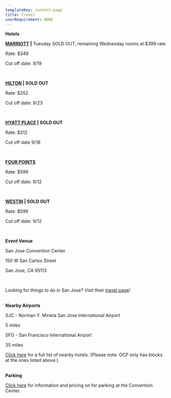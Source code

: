 ```yaml
---
templateKey: content-page
title: Travel
userRequirement: NONE
---
```

**Hotels**

**<a href="https://book.passkey.com/gt/220573107?gtid=100a7e3b98c9d562ac74984a69c2985a" target="_blank" rel="noopener noreferrer">MARRIOTT</a> |** Tuesday SOLD OUT, remaining Wednesday rooms at $399 rate

Rate: $349

Cut off date: 9/19 

<br/>

[](https://www.hilton.com/en/attend-my-event/sjcshhf-ocp-18bedf6e-1467-4620-af0f-5647bf7f8d95/)**<a href="https://www.hilton.com/en/attend-my-event/sjcshhf-ocp-18bedf6e-1467-4620-af0f-5647bf7f8d95/" target="_blank" rel="noopener noreferrer">HILTON</a> | SOLD OUT**

Rate: $352  

Cut off date: 9/23

<br/>

[](https://www.hilton.com/en/attend-my-event/sjcshhf-ocp-18bedf6e-1467-4620-af0f-5647bf7f8d95/)**<a href="https://www.hyatt.com/en-US/group-booking/SJCZJ/G-OC25" target="_blank" rel="noopener noreferrer">HYATT PLACE</a> | SOLD OUT**[](https://www.hyatt.com/en-US/group-booking/SJCZJ/G-OC25)

Rate: $312

Cut off date 9/18 

<br/>

[](https://www.hilton.com/en/attend-my-event/sjcshhf-ocp-18bedf6e-1467-4620-af0f-5647bf7f8d95/)**<a href="https://www.marriott.com/event-reservations/reservation-link.mi?id=1748555671089&key=GRP&phoenix=true" target="_blank" rel="noopener noreferrer">FOUR POINTS</a>**

Rate: $599

Cut off date: 9/12

<br/>

**<a href="https://www.marriott.com/event-reservations/reservation-link.mi?id=1748476703513&key=GRP&guestreslink2=true&app=resvlink" target="_blank" rel="noopener noreferrer">WESTIN</a> | SOLD OUT**

Rate: $599

Cut off date: 9/12

<br/>

**Event Venue**

San Jose Convention Center

150 W San Carlos Street

San Jose, CA 95113

<br/>

Looking for things to do in San Jose? Visit their [travel page](https://www.sanjose.org/things-to-do)!

<br/>**Nearby Airports**

SJC - Norman Y. Mineta San Jose International Airport

5 miles

SFO - San Francisco International Airport 

35 miles



<a href="https://146a55aca6f00848c565-a7635525d40ac1c70300198708936b4e.ssl.cf1.rackcdn.com/images/16dc59718e8d5afa16e076d48441bd7a3c0eec95.pdf" target="_blank" rel="noopener noreferrer">Click here</a> for a full list of nearby hotels. (Please note: OCP only has blocks at the ones listed above.)

**<br/>Parking**

[Click here](https://www.sanjose.org/pdf/convention-center-parking) for information and pricing on for parking at the Convention Center.
